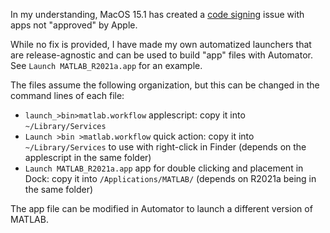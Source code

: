 In my understanding, MacOS 15.1 has created a [code signing](https://forums.macrumors.com/threads/finder-does-not-have-permission-to-open-null.2441374/) issue with apps not "approved" by Apple.

While no fix is provided, I have made my own automatized launchers that are release-agnostic and can be used to build "app" files with Automator. See `Launch MATLAB_R2021a.app` for an example.

The files assume the following organization, but this can be changed in the command lines of each file:
- `launch_>bin>matlab.workflow` applescript: copy it into `~/Library/Services`
- `Launch >bin >matlab.workflow` quick action: copy it into `~/Library/Services` to use with right-click in Finder (depends on the applescript in the same folder)
- `Launch MATLAB_R2021a.app` app for double clicking and placement in Dock: copy it into `/Applications/MATLAB/` (depends on R2021a being in the same folder)

The app file can be modified in Automator to launch a different version of MATLAB.
